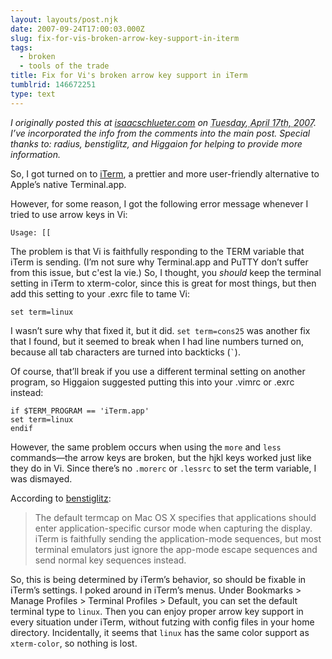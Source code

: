 ```yaml
---
layout: layouts/post.njk
date: 2007-09-24T17:00:03.000Z
slug: fix-for-vis-broken-arrow-key-support-in-iterm
tags:
  - broken
  - tools of the trade
title: Fix for Vi's broken arrow key support in iTerm
tumblrid: 146672251
type: text
---
```

<p><cite>I originally posted this at <a href="http://isaacschlueter.com/2007/04/fix-for-vis-broken-arrow-key-support-in-iterm/">isaacschlueter.com</a> on <abbr class="date" title="2007-04-17T11:45:36-7:00">Tuesday, April 17th, 2007</abbr>.  I&rsquo;ve incorporated the info from the comments into the main post.  Special thanks to: radius, benstiglitz, and Higgaion for helping to provide more information.</cite></p>

<p>So, I got turned on to <a href="http://iterm.sourceforge.net/">iTerm</a>, a prettier and more user-friendly alternative to Apple&rsquo;s native Terminal.app.</p>

<p>However, for some reason, I got the following error message whenever I tried to use arrow keys in Vi:</p>

<p><code>Usage: [[</code></p>

<p>The problem is that Vi is faithfully responding to the TERM variable that iTerm is sending.  (I&rsquo;m not sure why Terminal.app and PuTTY don&rsquo;t suffer from this issue, but c'est la vie.)  So, I thought, you <em>should</em> keep the terminal setting in iTerm to xterm-color, since this is great for most things, but then add this setting to your .exrc file to tame Vi:</p>

<p><code>set term=linux</code></p>

<p>I wasn&rsquo;t sure why that fixed it, but it did.  <code>set term=cons25</code> was another fix that I found, but it seemed to break when I had line numbers turned on, because all tab characters are turned into backticks (<code>`</code>).</p>

<p>Of course, that&rsquo;ll break if you use a different terminal setting on another program, so Higgaion suggested putting this into your .vimrc or .exrc instead:</p>

<p><code class="block rc">if $TERM_PROGRAM == 'iTerm.app'
set term=linux
endif</code></p>

<p>However, the same problem occurs when using the <code>more</code> and <code>less</code> commands&mdash;the arrow keys are broken, but the hjkl keys worked just like they do in Vi. Since there&rsquo;s no <code>.morerc</code> or <code>.lessrc</code> to set the term variable, I was dismayed.</p>

<p>According to <a href="http://isaacschlueter.com/2007/04/fix-for-vis-broken-arrow-key-support-in-iterm/#comment-3960">benstiglitz</a>:</p>

<blockquote cite="http://isaacschlueter.com/2007/04/fix-for-vis-broken-arrow-key-support-in-iterm/#comment-3960">The default termcap on Mac OS X specifies that applications should enter application-specific cursor mode when capturing the display. iTerm is faithfully sending the application-mode sequences, but most terminal emulators just ignore the app-mode escape sequences and send normal key sequences instead.</blockquote>

<p>So, this is being determined by iTerm&rsquo;s behavior, so should be fixable in iTerm&rsquo;s settings.  I poked around in iTerm&rsquo;s menus.  Under Bookmarks &gt; Manage Profiles &gt; Terminal Profiles &gt; Default, you can set the default terminal type to <code>linux</code>.  Then you can enjoy proper arrow key support in every situation under iTerm, without futzing with config files in your home directory.  Incidentally, it seems that <code>linux</code> has the same color support as <code>xterm-color</code>, so nothing is lost.</p>
